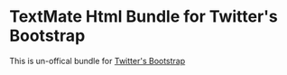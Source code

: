 # TextMate Html Bundle for Twitter's Bootstrap
This is un-offical bundle for [Twitter's Bootstrap][bootstrap]

[bootstrap]: http://twitter.github.com/bootstrap/
